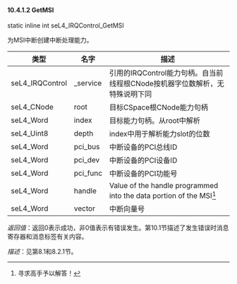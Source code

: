 #### 10.4.1.2  GetMSI

static inline int seL4_IRQControl_GetMSI

为MSI中断创建中断处理能力。

类型 | 名字 | 描述
--- | --- | ---
seL4_IRQControl | _service | 引用的IRQControl能力句柄。自当前线程根CNode按机器字位数解析，无特殊说明下同
seL4_CNode | root | 目标CSpace根CNode能力句柄
seL4_Word | index | 目标能力句柄。从root中解析
seL4_Uint8 | depth | index中用于解析能力slot的位数
seL4_Word | pci_bus | 中断设备的PCI总线ID
seL4_Word | pci_dev | 中断设备的PCI设备ID
seL4_Word | pci_func | 中断设备的PCI功能号
seL4_Word | handle | Value of the handle programmed into the data portion of the MSI[^1]
seL4_Word | vector | 中断向量号

*返回值*：返回0表示成功，非0值表示有错误发生。第10.1节描述了发生错误时消息寄存器和消息标签有关内容。

*描述*：见第8.1和8.2.1节。

[^1]: 寻求高手予以解答！
